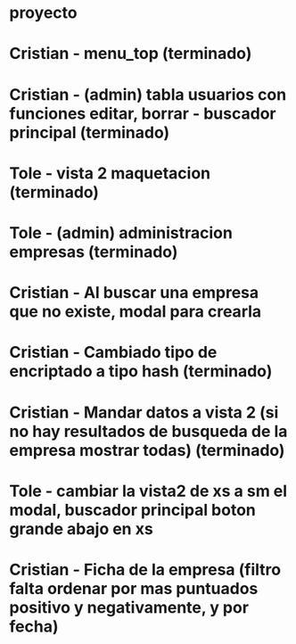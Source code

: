 # proyecto


# Cristian - menu_top (terminado)
# Cristian - (admin) tabla usuarios con funciones editar, borrar - buscador principal (terminado)

# Tole - vista 2 maquetacion (terminado)

# Tole - (admin) administracion empresas (terminado)
# Cristian - Al buscar una empresa que no existe, modal para crearla

# Cristian - Cambiado tipo de encriptado a tipo hash (terminado)                                     
# Cristian - Mandar datos a vista 2 (si no hay resultados de busqueda de la empresa mostrar todas) (terminado)

# Tole - cambiar la vista2 de xs a sm el modal, buscador principal boton grande abajo en xs
# Cristian - Ficha de la empresa (filtro falta ordenar por mas puntuados positivo y negativamente, y por fecha)
